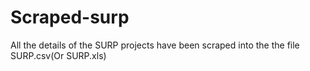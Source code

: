 # Scraped-surp
 All the details of the SURP projects have been scraped into the the file SURP.csv(Or SURP.xls)
